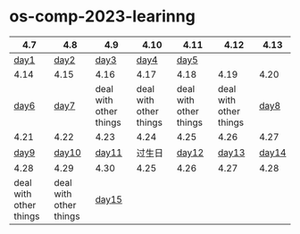 # os-comp-2023-learinng

| 4.7                        | 4.8                         | 4.9                         | 4.10                       | 4.11                        | 4.12                        | 4.13                        |
| -------------------------- | --------------------------- | --------------------------- | -------------------------- | --------------------------- | --------------------------- | --------------------------- |
| [day1](./records/day01.md) | [day2](./records/day02.md)  | [day3](./records/day03.md)  | [day4](./records/day04.md) | [day5](./records/day05.md)  |                             |                             |
| 4.14                       | 4.15                        | 4.16                        | 4.17                       | 4.18                        | 4.19                        | 4.20                        |
| [day6](./records/day06.md) | [day7](./records/day07.md)  | deal with other things      | deal with other things     | deal with other things      | deal with other things      | [day8](./records/day08.md)  |
| 4.21                       | 4.22                        | 4.23                        | 4.24                       | 4.25                        | 4.26                        | 4.27                        |
| [day9](./records/day09.md) | [day10](./records/day10.md) | [day11](./records/day11.md) | 过生日                        | [day12](./records/day12.md) | [day13](./records/day13.md) | [day14](./records/day14.md) |
| 4.28                       | 4.29                        | 4.30                        | 4.25                       | 4.26                        | 4.27                        | 4.28                        |
| deal with other things     | deal with other things      | [day15](./records/day15.md) |                            |                             |                             |                             |
